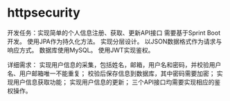 # httpsecurity

开发任务：实现简单的个人信息注册、获取、更新API接口
需要基于Sprint Boot开发。
使用JPA作为持久化方法。
实现分层设计。
以JSON数据格式作为请求与响应方式。
数据库使用MySQL。
使用JWT实现鉴权。

详细需求：
实现用户信息的采集，包括姓名，邮箱，用户名和密码，并校验用户名、用户邮箱唯一不能重复；
校验后保存信息到数据库，其中密码需要加密；
实现用户信息获取功能；
实现用户信息的更新；
三个API接口均需要实现相应的鉴权操作。


